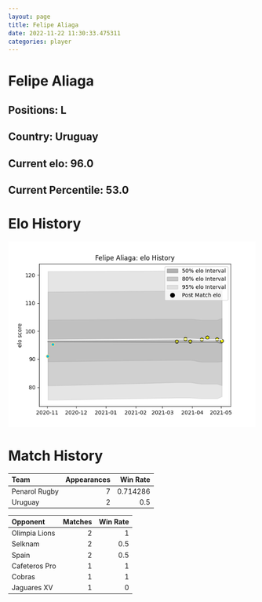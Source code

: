 ```yaml
---  
layout: page  
title: Felipe Aliaga  
date: 2022-11-22 11:30:33.475311  
categories: player  
---
```

# Felipe Aliaga

## Positions: L

## Country: Uruguay

## Current elo: 96.0

## Current Percentile: 53.0

# Elo History


![elo history](history_FelipeAliaga.png)
# Match History


| Team          |   Appearances |   Win Rate |
|:--------------|--------------:|-----------:|
| Penarol Rugby |             7 |   0.714286 |
| Uruguay       |             2 |   0.5      |

| Opponent      |   Matches |   Win Rate |
|:--------------|----------:|-----------:|
| Olimpia Lions |         2 |        1   |
| Selknam       |         2 |        0.5 |
| Spain         |         2 |        0.5 |
| Cafeteros Pro |         1 |        1   |
| Cobras        |         1 |        1   |
| Jaguares XV   |         1 |        0   |